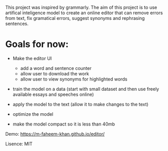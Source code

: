 This project was inspired by grammarly. The aim of this project is to use artifical inteligence model to create an online editor that can remove errors from text, fix gramatical errors, suggest synonyms and rephrasing sentences.


# Goals for now:
- Make the editor UI
    - add a word and sentence counter
    - allow user to download the work
    - allow user to view synonyms for highlighted words
    
- train the model on a data (start with small dataset and then use freely available essays and speeches online)
- apply the model to the text (allow it to make changes to the text)
- optimize the model
- make the model compact so it is less than 40mb

Demo:
https://m-faheem-khan.github.io/editor/

Lisence: MIT
